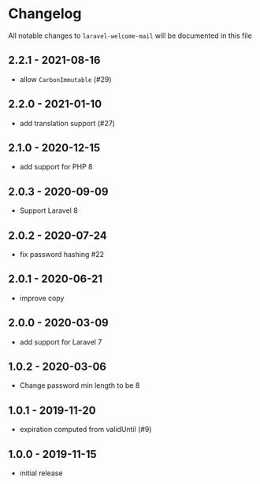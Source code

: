 # Changelog

All notable changes to `laravel-welcome-mail` will be documented in this file

## 2.2.1 - 2021-08-16

- allow `CarbonImmutable` (#29)

## 2.2.0 - 2021-01-10

- add translation support (#27)

## 2.1.0 - 2020-12-15

- add support for PHP 8

## 2.0.3 - 2020-09-09

- Support Laravel 8

## 2.0.2 - 2020-07-24

- fix password hashing #22

## 2.0.1 - 2020-06-21

- improve copy

## 2.0.0 - 2020-03-09

- add support for Laravel 7

## 1.0.2 - 2020-03-06

- Change password min length to be 8

## 1.0.1 - 2019-11-20

- expiration computed from validUntil (#9)

## 1.0.0 - 2019-11-15

- initial release
